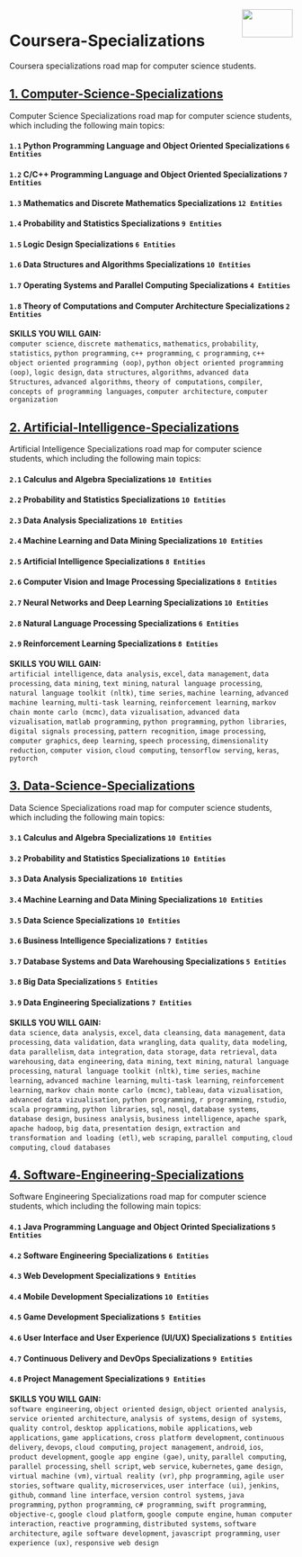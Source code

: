 <img align="right" width="90" height="50" src="https://github.com/cs-MohamedAyman/Coursera-Specializations/blob/master/organizations-logos/coursera.jpg">

# Coursera-Specializations
Coursera specializations road map for computer science students.

## [1. Computer-Science-Specializations](https://github.com/cs-MohamedAyman/Coursera-Specializations/tree/master/1.Computer-Science-Specializations)
Computer Science Specializations road map for computer science students, which including the following main topics:

#### `1.1` Python Programming Language and Object Oriented Specializations `6 Entities`
#### `1.2` C/C++ Programming Language and Object Oriented Specializations `7 Entities`
#### `1.3` Mathematics and Discrete Mathematics Specializations `12 Entities`
#### `1.4` Probability and Statistics Specializations `9 Entities`
#### `1.5` Logic Design Specializations `6 Entities`
#### `1.6` Data Structures and Algorithms Specializations `10 Entities`
#### `1.7` Operating Systems and Parallel Computing Specializations `4 Entities`
#### `1.8` Theory of Computations and Computer Architecture Specializations `2 Entities`

**SKILLS YOU WILL GAIN:**<br>
`computer science`, `discrete mathematics`, `mathematics`, `probability`, `statistics`, `python programming`, `c++ programming`, `c programming`, `c++ object oriented programming (oop)`, `python object oriented programming (oop)`, `logic design`, `data structures`, `algorithms`, `advanced data Structures`, `advanced algorithms`, `theory of computations`, `compiler`, `concepts of programming languages`, `computer architecture`, `computer organization`

## [2. Artificial-Intelligence-Specializations](https://github.com/cs-MohamedAyman/Coursera-Specializations/tree/master/2.Artificial-Intelligence-Specializations)
Artificial Intelligence Specializations road map for computer science students, which including the following main topics:

#### `2.1` Calculus and Algebra Specializations `10 Entities`
#### `2.2` Probability and Statistics Specializations `10 Entities`
#### `2.3` Data Analysis Specializations `10 Entities`
#### `2.4` Machine Learning and Data Mining Specializations `10 Entities`
#### `2.5` Artificial Intelligence Specializations `8 Entities`
#### `2.6` Computer Vision and Image Processing Specializations `8 Entities`
#### `2.7` Neural Networks and Deep Learning Specializations `10 Entities`
#### `2.8` Natural Language Processing Specializations `6 Entities`
#### `2.9` Reinforcement Learning Specializations `8 Entities`

**SKILLS YOU WILL GAIN:**<br>
`artificial intelligence`, `data analysis`, `excel`, `data management`, `data processing`, `data mining`, `text mining`, `natural language processing`, `natural language toolkit (nltk)`, `time series`, `machine learning`, `advanced machine learning`, `multi-task learning`, `reinforcement learning`, `markov chain monte carlo (mcmc)`, `data vizualisation`, `advanced data vizualisation`, `matlab programming`, `python programming`, `python libraries`, `digital signals processing`, `pattern recognition`, `image processing`, `computer graphics`, `deep learning`, `speech processing`, `dimensionality reduction`, `computer vision`, `cloud computing`, `tensorflow serving`, `keras`, `pytorch`

## [3. Data-Science-Specializations](https://github.com/cs-MohamedAyman/Coursera-Specializations/tree/master/3.Data-Science-Specializations)
Data Science Specializations road map for computer science students, which including the following main topics:

#### `3.1` Calculus and Algebra Specializations `10 Entities`
#### `3.2` Probability and Statistics Specializations `10 Entities`
#### `3.3` Data Analysis Specializations `10 Entities`
#### `3.4` Machine Learning and Data Mining Specializations `10 Entities`
#### `3.5` Data Science Specializations `10 Entities`
#### `3.6` Business Intelligence Specializations `7 Entities`
#### `3.7` Database Systems and Data Warehousing Specializations `5 Entities`
#### `3.8` Big Data Specializations `5 Entities`
#### `3.9` Data Engineering Specializations `7 Entities`

**SKILLS YOU WILL GAIN:**<br>
`data science`, `data analysis`, `excel`, `data cleansing`, `data management`, `data processing`, `data validation`, `data wrangling`, `data quality`, `data modeling`, `data parallelism`, `data integration`, `data storage`, `data retrieval`, `data warehousing`, `data engineering`, `data mining`, `text mining`, `natural language processing`, `natural language toolkit (nltk)`, `time series`, `machine learning`, `advanced machine learning`, `multi-task learning`, `reinforcement learning`, `markov chain monte carlo (mcmc)`, `tableau`, `data vizualisation`, `advanced data vizualisation`, `python programming`, `r programming`, `rstudio`, `scala programming`, `python libraries`, `sql`, `nosql`, `database systems`, `database design`, `business analysis`, `business intelligence`, `apache spark`, `apache hadoop`, `big data`, `presentation design`, `extraction and transformation and loading (etl)`, `web scraping`, `parallel computing`, `cloud computing`, `cloud databases`

## [4. Software-Engineering-Specializations](https://github.com/cs-MohamedAyman/Coursera-Specializations/tree/master/4.Software-Engineering-Specializations)
Software Engineering Specializations road map for computer science students, which including the following main topics:

#### `4.1` Java Programming Language and Object Orinted Specializations `5 Entities`
#### `4.2` Software Engineering Specializations `6 Entities`
#### `4.3` Web Development Specializations `9 Entities`
#### `4.4` Mobile Development Specializations `10 Entities`
#### `4.5` Game Development Specializations `5 Entities`
#### `4.6` User Interface and User Experience (UI/UX) Specializations `5 Entities`
#### `4.7` Continuous Delivery and DevOps Specializations `9 Entities`
#### `4.8` Project Management Specializations `9 Entities`

**SKILLS YOU WILL GAIN:**<br>
`software engineering`, `object oriented design`, `object oriented analysis`, `service oriented architecture`, `analysis of systems`, `design of systems`, `quality control`, `desktop applications`, `mobile applications`, `web applications`, `game applications`, `cross platform development`, `continuous delivery`, `devops`, `cloud computing`, `project management`, `android`, `ios`, `product development`, `google app engine (gae)`, `unity`, `parallel computing`, `parallel processing`, `shell script`, `web service`, `kubernetes`, `game design`, `virtual machine (vm)`, `virtual reality (vr)`, `php programming`, `agile user stories`, `software quality`, `microservices`, `user interface (ui)`, `jenkins`, `github`, `command line interface`, `version control systems`, `java programming`, `python programming`, `c# programming`, `swift programming`, `objective-c`, `google cloud platform`, `google compute engine`, `human computer interaction`, `reactive programming`, `distributed systems`, `software architecture`, `agile software development`, `javascript programming`, `user experience (ux)`, `responsive web design`
